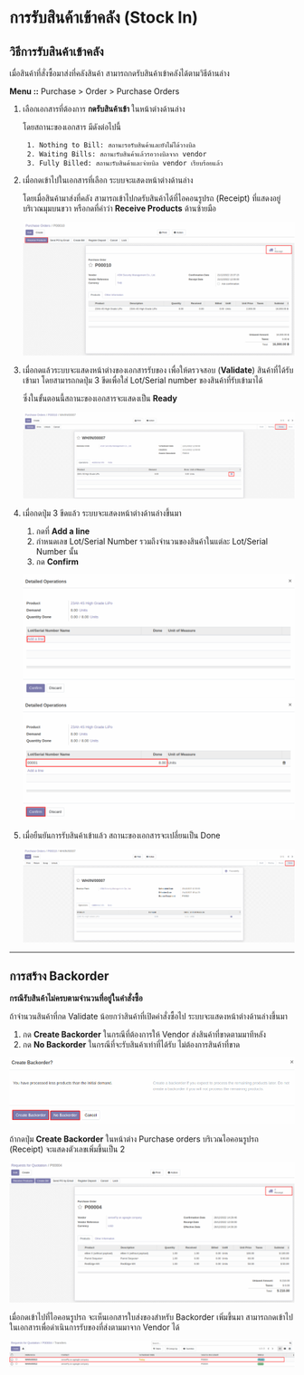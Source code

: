 # การรับสินค้าเข้าคลัง (Stock In)

## วิธีการรับสินค้าเข้าคลัง 
เมื่อสินค้าที่สั่งซื้อมาส่งที่คลังสินค้า สามารถกดรับสินค้าเข้าคลังได้ตามวิธีด้านล่าง

**Menu ::** Purchase > Order > Purchase Orders


1. เลือกเอกสารที่ต้องการ **กดรับสินค้าเข้า** ในหน้าต่างด้านล่าง
    
    โดยสถานะของเอกสาร มีดังต่อไปนี้

        1. Nothing to Bill: สถานะรอรับสินค้าและยังไม่ได้วางบิล
        2. Waiting Bills: สถานะรับสินค้าแล้วรอวางบิลจาก vendor
        3. Fully Billed: สถานะรับสินค้าและจ่ายบิล vendor เรียบร้อยแล้ว



2. เมื่อกดเข้าไปในเอกสารที่เลือก ระบบจะแสดงหน้าต่างด้านล่าง

    โดยเมื่อสินค้ามาส่งที่คลัง สามารถเข้าไปกดรับสินค้าได้ที่ไอคอนรูปรถ (Receipt) ที่แสดงอยู่บริเวณมุมบนขวา หรือกดที่คำว่า **Receive Products** ด้านซ้ายมือ

    ![](img/IN02.png)

3. เมื่อกดแล้วระบบจะแสดงหน้าต่างของเอกสารรับของ เพื่อให้ตรวจสอบ      (**Validate**) สินค้าที่ได้รับเข้ามา โดยสามารถกดปุ่ม 3 ขีดเพื่อใส่ Lot/Serial number ของสินค้าที่รับเข้ามาได้
   
     ซึ่งในขั้นตอนนี้สถานะของเอกสารจะแสดงเป็น **Ready**  

    ![](img/IN03.png)

4. เมื่อกดปุ่ม 3 ขีดแล้ว ระบบจะแสดงหน้าต่างด้านล่างขึ้นมา 

    1. กดที่ **Add a line**  
    2. กำหนดเลข Lot/Serial Number รวมถึงจำนวนของสินค้าในแต่ละ Lot/Serial Number นั้น
    3. กด **Confirm**

    ![](img/IN04.png)
    ![](img/IN05.png)


5. เมื่อยืนยันการรับสินค้าเข้าแล้ว สถานะของเอกสารจะเปลี่ยนเป็น Done

    ![](img/IN06.png)

---

## การสร้าง Backorder
**กรณีรับสินค้าไม่ครบตามจำนวนที่อยู่ในคำสั่งซื้อ** 

ถ้าจำนวนสินค้าที่กด Validate น้อยกว่าสินค้าที่เปิดคำสั่งซื้อไป ระบบจะแสดงหน้าต่างด้านล่างขึ้นมา

1. กด **Create Backorder** ในกรณีที่ต้องการให้ Vendor ส่งสินค้าที่ขาดตามมาทีหลัง
2. กด **No Backorder** ในกรณีที่จะรับสินค้าเท่าที่ได้รับ ไม่ต้องการสินค้าที่ขาด

![](img/IN07.png)

ถ้ากดปุ่ม **Create Backorder** ในหน้าต่าง Purchase orders บริเวณไอคอนรูปรถ (Receipt) จะแสดงตัวเลขเพิ่มขึ้นเป็น 2

![](img/IN08.png)

เมื่อกดเข้าไปที่ไอคอนรูปรถ จะเห็นเอกสารใบส่งของสำหรับ Backorder เพิ่มขึ้นมา สามารถกดเข้าไปในเอกสารเพื่อดำเนินการรับของที่ส่งตามมาจาก Vendor ได้

![](img/IN09.png)